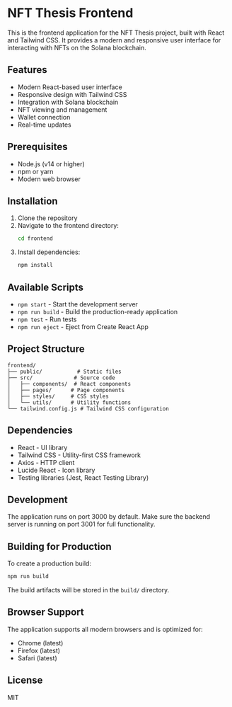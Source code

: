 # NFT Thesis Frontend

This is the frontend application for the NFT Thesis project, built with React and Tailwind CSS. It provides a modern and responsive user interface for interacting with NFTs on the Solana blockchain.

## Features

- Modern React-based user interface
- Responsive design with Tailwind CSS
- Integration with Solana blockchain
- NFT viewing and management
- Wallet connection
- Real-time updates

## Prerequisites

- Node.js (v14 or higher)
- npm or yarn
- Modern web browser

## Installation

1. Clone the repository
2. Navigate to the frontend directory:
   ```bash
   cd frontend
   ```
3. Install dependencies:
   ```bash
   npm install
   ```

## Available Scripts

- `npm start` - Start the development server
- `npm run build` - Build the production-ready application
- `npm test` - Run tests
- `npm run eject` - Eject from Create React App

## Project Structure

```
frontend/
├── public/           # Static files
├── src/             # Source code
│   ├── components/  # React components
│   ├── pages/      # Page components
│   ├── styles/     # CSS styles
│   └── utils/      # Utility functions
└── tailwind.config.js # Tailwind CSS configuration
```

## Dependencies

- React - UI library
- Tailwind CSS - Utility-first CSS framework
- Axios - HTTP client
- Lucide React - Icon library
- Testing libraries (Jest, React Testing Library)

## Development

The application runs on port 3000 by default. Make sure the backend server is running on port 3001 for full functionality.

## Building for Production

To create a production build:

```bash
npm run build
```

The build artifacts will be stored in the `build/` directory.

## Browser Support

The application supports all modern browsers and is optimized for:

- Chrome (latest)
- Firefox (latest)
- Safari (latest)

## License

MIT
